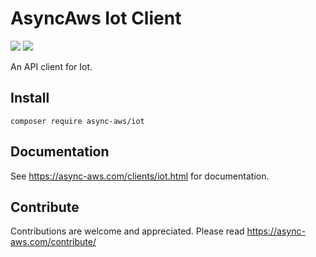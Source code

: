 # AsyncAws Iot Client

![](https://github.com/async-aws/iot/workflows/Tests/badge.svg?branch=master)
![](https://github.com/async-aws/iot/workflows/BC%20Check/badge.svg?branch=master)

An API client for Iot.

## Install

```cli
composer require async-aws/iot
```

## Documentation

See https://async-aws.com/clients/iot.html for documentation.

## Contribute

Contributions are welcome and appreciated. Please read https://async-aws.com/contribute/
